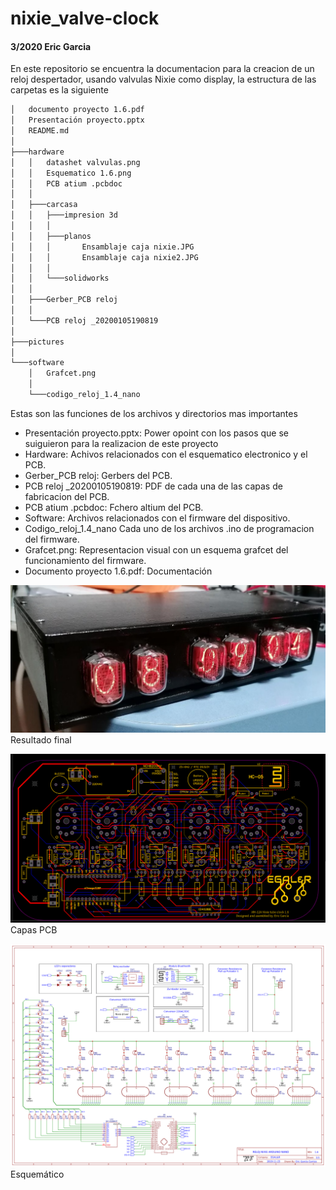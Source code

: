 # nixie_valve-clock
#### 3/2020 Eric Garcia
En este repositorio se encuentra la documentacion para la creacion de un reloj despertador, usando valvulas Nixie como display,
la estructura de las carpetas es la siguiente
```bash
│   documento proyecto 1.6.pdf
│   Presentación proyecto.pptx
│   README.md
│
├───hardware
│   │   datashet valvulas.png
│   │   Esquematico 1.6.png
│   │   PCB atium .pcbdoc
│   │
│   ├───carcasa
│   │   ├───impresion 3d
│   │   │
│   │   ├───planos
│   │   │       Ensamblaje caja nixie.JPG
│   │   │       Ensamblaje caja nixie2.JPG
│   │   │
│   │   └───solidworks
│   │
│   ├───Gerber_PCB reloj
│   │
│   └───PCB reloj _20200105190819
│
├───pictures
│
└───software
    │   Grafcet.png
    │
    └───codigo_reloj_1.4_nano

```
Estas son las funciones de los archivos y directorios mas importantes
- Presentación proyecto.pptx: Power opoint con los pasos que se suiguieron para la realizacion de este proyecto
- Hardware: Achivos relacionados con el esquematico electronico y el PCB.  
- Gerber_PCB reloj: Gerbers del PCB.  
- PCB reloj _20200105190819: PDF de cada una de las capas de fabricacion del PCB.   
- PCB atium .pcbdoc: Fchero altium del PCB.	  
- Software: Archivos relacionados con el firmware del dispositivo.  
- Codigo_reloj_1.4_nano Cada uno de los archivos .ino de programacion del firmware.  
- Grafcet.png: Representacion visual con un esquema grafcet del funcionamiento del firmware.  
- Documento proyecto 1.6.pdf: Documentación  

![Resultado final](https://github.com/ericgc1997/nixie_valve-clock/blob/master/pictures/final%20product.jpg)
Resultado final
  
  
  
![Capas PCB](https://github.com/ericgc1997/nixie_valve-clock/blob/master/pictures/placa.png)
Capas PCB
  
  
  
![Esquematico](https://github.com/ericgc1997/nixie_valve-clock/blob/master/pictures/Esquematico%201.6.png)
Esquemático

